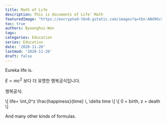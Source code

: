 ```yaml
---
title: Math of Life
description: This is documents of Life' Math
featuredImage: "https://encrypted-tbn0.gstatic.com/images?q=tbn:ANd9GcS1Xqmfd-9gud_M9jVWiIhstOKccKPBAyxAZYRs0VTsdKR6O3RLzexd5elEJmzaY3arvIc&usqp=CAU"
toc: true
authors: Byeonghui-Won
tags:
categories: Education
series: Education
date: '2020-11-20'
lastmod: '2020-11-20'
draft: false
---
```



Eureka life is.

<!--more-->


 $E=mc^2$ 보다 더 유명한 행복공식입니다.

행복공식:
<div>
\[ life= \int_0^z \frac{happiness}{time} \, \delta time  \]
\[ 0 = birth, z = death \]
</div>


And many other kinds of formulas.

